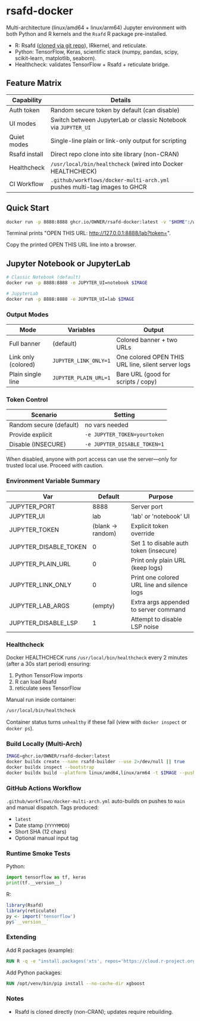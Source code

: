 # rsafd-docker

Multi-architecture (linux/amd64 + linux/arm64) Jupyter environment with both Python and R kernels and the `Rsafd` R package pre-installed.

* R: Rsafd ([cloned via git repo](https://github.com/princetonuniversity/rsafd)), IRkernel, and reticulate.
* Python: TensorFlow, Keras, scientific stack (numpy, pandas, scipy, scikit-learn, matplotlib, seaborn).
* Healthcheck: validates TensorFlow + Rsafd + reticulate bridge.

## Feature Matrix

| Capability | Details |
|------------|---------|
| Auth token | Random secure token by default (can disable) |
| UI modes | Switch between JupyterLab or classic Notebook via `JUPYTER_UI` |
| Quiet modes | Single-line plain or link-only output for scripting |
| Rsafd install | Direct repo clone into site library (non-CRAN) |
| Healthcheck | `/usr/local/bin/healthcheck` (wired into Docker HEALTHCHECK) |
| CI Workflow | `.github/workflows/docker-multi-arch.yml` pushes multi-tag images to GHCR |

## Quick Start

```bash
docker run -p 8888:8888 ghcr.io/OWNER/rsafd-docker:latest -v "$HOME":/workspace/notebooks
```

Terminal prints "OPEN THIS URL: http://127.0.0.1:8888/lab?token=".

Copy the printed OPEN THIS URL line into a browser. 

## Jupyter Notebook or JupyterLab

```bash
# Classic Notebook (default)
docker run -p 8888:8888 -e JUPYTER_UI=notebook $IMAGE

# JupyterLab
docker run -p 8888:8888 -e JUPYTER_UI=lab $IMAGE
```

### Output Modes

| Mode | Variables | Output |
|------|-----------|--------|
| Full banner | (default) | Colored banner + two URLs |
| Link only (colored) | `JUPYTER_LINK_ONLY=1` | One colored OPEN THIS URL line, silent server logs |
| Plain single line | `JUPYTER_PLAIN_URL=1` | Bare URL (good for scripts / copy) |

### Token Control

| Scenario | Setting |
|----------|---------|
| Random secure (default) | no vars needed |
| Provide explicit | `-e JUPYTER_TOKEN=yourtoken` |
| Disable (INSECURE) | `-e JUPYTER_DISABLE_TOKEN=1` |

When disabled, anyone with port access can use the server—only for trusted local use.  Proceed with caution.

### Environment Variable Summary

| Var | Default | Purpose |
|-----|---------|---------|
| JUPYTER_PORT | 8888 | Server port |
| JUPYTER_UI | lab | 'lab' or 'notebook' UI |
| JUPYTER_TOKEN | (blank -> random) | Explicit token override |
| JUPYTER_DISABLE_TOKEN | 0 | Set 1 to disable auth token (insecure) |
| JUPYTER_PLAIN_URL | 0 | Print only plain URL (keep logs) |
| JUPYTER_LINK_ONLY | 0 | Print one colored URL line and silence logs |
| JUPYTER_LAB_ARGS | (empty) | Extra args appended to server command |
| JUPYTER_DISABLE_LSP | 1 | Attempt to disable LSP noise |

### Healthcheck

Docker HEALTHCHECK runs `/usr/local/bin/healthcheck` every 2 minutes (after a 30s start period) ensuring:
1. Python TensorFlow imports
2. R can load Rsafd
3. reticulate sees TensorFlow

Manual run inside container:
```bash
/usr/local/bin/healthcheck
```

Container status turns `unhealthy` if these fail (view with `docker inspect` or `docker ps`).

### Build Locally (Multi-Arch)

```bash
IMAGE=ghcr.io/OWNER/rsafd-docker:latest
docker buildx create --name rsafd-builder --use 2>/dev/null || true
docker buildx inspect --bootstrap
docker buildx build --platform linux/amd64,linux/arm64 -t $IMAGE --push .
```
### GitHub Actions Workflow

`.github/workflows/docker-multi-arch.yml` auto-builds on pushes to `main` and manual dispatch. Tags produced:
* `latest`
* Date stamp (`YYYYMMDD`)
* Short SHA (12 chars)
* Optional manual input tag

### Runtime Smoke Tests

Python:
```python
import tensorflow as tf, keras
print(tf.__version__)
```

R:
```r
library(Rsafd)
library(reticulate)
py <- import('tensorflow')
py$`__version__`
```

### Extending

Add R packages (example):
```dockerfile
RUN R -q -e "install.packages('xts', repos='https://cloud.r-project.org', dependencies=TRUE)"
```

Add Python packages:
```dockerfile
RUN /opt/venv/bin/pip install --no-cache-dir xgboost
```

### Notes

* Rsafd is cloned directly (non-CRAN); updates require rebuilding.
